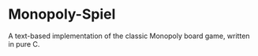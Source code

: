 # Monopoly-Spiel

A text-based implementation of the classic Monopoly board game, written in pure C.

